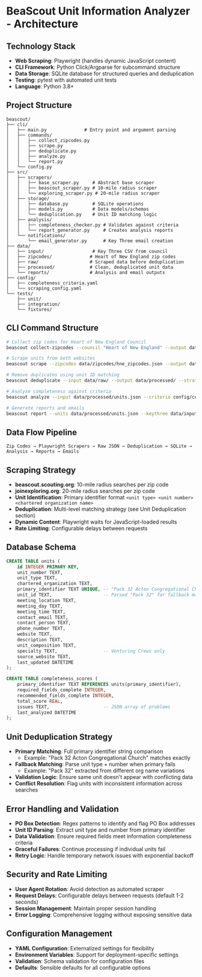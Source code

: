 # BeaScout Unit Information Analyzer - Architecture

## Technology Stack
- **Web Scraping**: Playwright (handles dynamic JavaScript content)
- **CLI Framework**: Python Click/Argparse for subcommand structure
- **Data Storage**: SQLite database for structured queries and deduplication
- **Testing**: pytest with automated unit tests
- **Language**: Python 3.8+

## Project Structure
```
beascout/
├── cli/
│   ├── main.py              # Entry point and argument parsing
│   ├── commands/
│   │   ├── collect_zipcodes.py
│   │   ├── scrape.py
│   │   ├── deduplicate.py
│   │   ├── analyze.py
│   │   └── report.py
│   └── config.py
├── src/
│   ├── scrapers/
│   │   ├── base_scraper.py     # Abstract base scraper
│   │   ├── beascout_scraper.py # 10-mile radius scraper
│   │   └── exploring_scraper.py # 20-mile radius scraper
│   ├── storage/
│   │   ├── database.py         # SQLite operations
│   │   ├── models.py           # Data models/schemas
│   │   └── deduplication.py    # Unit ID matching logic
│   ├── analysis/
│   │   ├── completeness_checker.py # Validates against criteria
│   │   └── report_generator.py     # Creates analysis reports
│   └── notifications/
│       └── email_generator.py      # Key Three email creation
├── data/
│   ├── input/                  # Key Three CSV from council
│   ├── zipcodes/              # Heart of New England zip codes
│   ├── raw/                   # Scraped data before deduplication
│   ├── processed/             # Clean, deduplicated unit data
│   └── reports/               # Analysis and email outputs
├── config/
│   ├── completeness_criteria.yaml
│   └── scraping_config.yaml
└── tests/
    ├── unit/
    ├── integration/
    └── fixtures/
```

## CLI Command Structure
```bash
# Collect zip codes for Heart of New England Council
beascout collect-zipcodes --council "Heart of New England" --output data/zipcodes/

# Scrape units from both websites
beascout scrape --zipcodes data/zipcodes/hne_zipcodes.json --output data/raw/

# Remove duplicates using unit ID matching
beascout deduplicate --input data/raw/ --output data/processed/ --strategy unit-id

# Analyze completeness against criteria
beascout analyze --input data/processed/units.json --criteria config/completeness_criteria.yaml

# Generate reports and emails
beascout report --units data/processed/units.json --keythree data/input/key_three.csv --output data/reports/
```

## Data Flow Pipeline
```
Zip Codes → Playwright Scrapers → Raw JSON → Deduplication → SQLite → Analysis → Reports → Emails
```

## Scraping Strategy
- **beascout.scouting.org**: 10-mile radius searches per zip code
- **joinexploring.org**: 20-mile radius searches per zip code  
- **Unit Identification**: Primary identifier format `<unit type> <unit number> <chartered organization name>`
- **Deduplication**: Multi-level matching strategy (see Unit Deduplication section)
- **Dynamic Content**: Playwright waits for JavaScript-loaded results
- **Rate Limiting**: Configurable delays between requests

## Database Schema
```sql
CREATE TABLE units (
    id INTEGER PRIMARY KEY,
    unit_number TEXT,
    unit_type TEXT,
    chartered_organization TEXT,
    primary_identifier TEXT UNIQUE, -- "Pack 32 Acton Congregational Church"
    unit_id TEXT,                   -- Parsed "Pack 32" for fallback matching
    meeting_location TEXT,
    meeting_day TEXT,
    meeting_time TEXT,
    contact_email TEXT,
    contact_person TEXT,
    phone_number TEXT,
    website TEXT,
    description TEXT,
    unit_composition TEXT,
    specialty TEXT,                 -- Venturing Crews only
    source_website TEXT,
    last_updated DATETIME
);

CREATE TABLE completeness_scores (
    primary_identifier TEXT REFERENCES units(primary_identifier),
    required_fields_complete INTEGER,
    recommended_fields_complete INTEGER,
    total_score REAL,
    issues TEXT,                    -- JSON array of problems
    last_analyzed DATETIME
);
```

## Unit Deduplication Strategy
- **Primary Matching**: Full primary identifier string comparison
  - Example: "Pack 32 Acton Congregational Church" matches exactly
- **Fallback Matching**: Parse unit type + number when primary fails
  - Example: "Pack 32" extracted from different org name variations
- **Validation Logic**: Ensure same unit doesn't appear with conflicting data
- **Conflict Resolution**: Flag units with inconsistent information across searches

## Error Handling and Validation
- **PO Box Detection**: Regex patterns to identify and flag PO Box addresses
- **Unit ID Parsing**: Extract unit type and number from primary identifier
- **Data Validation**: Ensure required fields meet information completeness criteria
- **Graceful Failures**: Continue processing if individual units fail
- **Retry Logic**: Handle temporary network issues with exponential backoff

## Security and Rate Limiting
- **User Agent Rotation**: Avoid detection as automated scraper
- **Request Delays**: Configurable delays between requests (default 1-2 seconds)
- **Session Management**: Maintain proper session handling
- **Error Logging**: Comprehensive logging without exposing sensitive data

## Configuration Management
- **YAML Configuration**: Externalized settings for flexibility
- **Environment Variables**: Support for deployment-specific settings
- **Validation**: Schema validation for configuration files
- **Defaults**: Sensible defaults for all configurable options